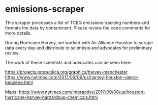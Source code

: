 # emissions-scraper
This scraper processes a list of TCEQ emissions tracking numbers and formats the data by contaminent. Please review the code comments for more details.

During Hurricane Harvey, we worked with Air Alliance Houston to scrape data every day and distribute to scientists and advocates for preliminary review.

The work of these scientists and advocates can be seen here:

https://projects.propublica.org/graphics/harvey-manchester
https://www.nytimes.com/2017/09/06/us/harvey-houston-valero-benzene.html

Maps:
https://www.nytimes.com/interactive/2017/09/08/us/houston-hurricane-harvey-harzardous-chemicals.html
